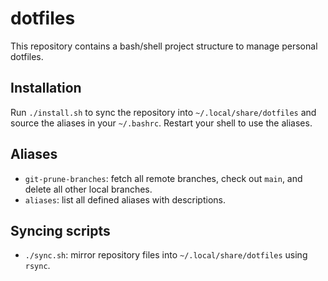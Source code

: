 # dotfiles

This repository contains a bash/shell project structure to manage personal dotfiles.

## Installation
Run `./install.sh` to sync the repository into `~/.local/share/dotfiles` and source the aliases in your `~/.bashrc`. Restart your shell to use the aliases.

## Aliases
- `git-prune-branches`: fetch all remote branches, check out `main`, and delete all other local branches.
- `aliases`: list all defined aliases with descriptions.

## Syncing scripts
- `./sync.sh`: mirror repository files into `~/.local/share/dotfiles` using `rsync`.
